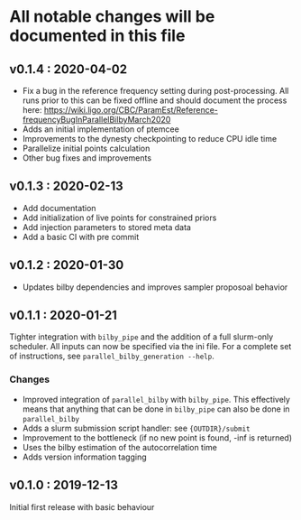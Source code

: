 # All notable changes will be documented in this file

## v0.1.4 : 2020-04-02
- Fix a bug in the reference frequency setting during post-processing. All runs prior to this can be fixed offline and should document the process here: https://wiki.ligo.org/CBC/ParamEst/Reference-frequencyBugInParallelBilbyMarch2020
- Adds an initial implementation of ptemcee
- Improvements to the dynesty checkpointing to reduce CPU idle time
- Parallelize initial points calculation
- Other bug fixes and improvements

## v0.1.3 : 2020-02-13
- Add documentation
- Add initialization of live points for constrained priors
- Add injection parameters to stored meta data
- Add a basic CI with pre commit

## v0.1.2 : 2020-01-30

- Updates bilby dependencies and improves sampler proposoal behavior

## v0.1.1 : 2020-01-21

Tighter integration with `bilby_pipe` and the addition of a full slurm-only scheduler. All inputs can now be specified via the ini file. For a complete set of instructions, see `parallel_bilby_generation --help`.

### Changes

- Improved integration of `parallel_bilby` with `bilby_pipe`. This effectively means that anything that can be done in `bilby_pipe` can also be done in `parallel_bilby`
- Adds a slurm submission script handler: see `{OUTDIR}/submit`
- Improvement to the bottleneck (if no new point is found, -inf is returned)
- Uses the bilby estimation of the autocorrelation time
- Adds version information tagging

## v0.1.0 : 2019-12-13
Initial first release with basic behaviour
